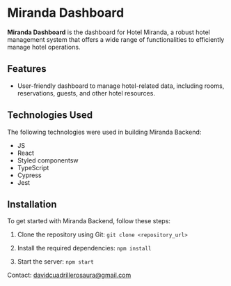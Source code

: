 # Miranda Dashboard

**Miranda Dashboard** is the dashboard for Hotel Miranda, a robust hotel management system that offers a wide range of functionalities to efficiently manage hotel operations.

## Features

- User-friendly dashboard to manage hotel-related data, including rooms, reservations, guests, and other hotel resources.

## Technologies Used

The following technologies were used in building Miranda Backend:

- JS
- React
- Styled componentsw
- TypeScript
- Cypress
- Jest

## Installation

To get started with Miranda Backend, follow these steps:

1. Clone the repository using Git:
   `git clone <repository_url>`

2. Install the required dependencies:
   `npm install`

3. Start the server:
   `npm start`

Contact: davidcuadrillerosaura@gmail.com
